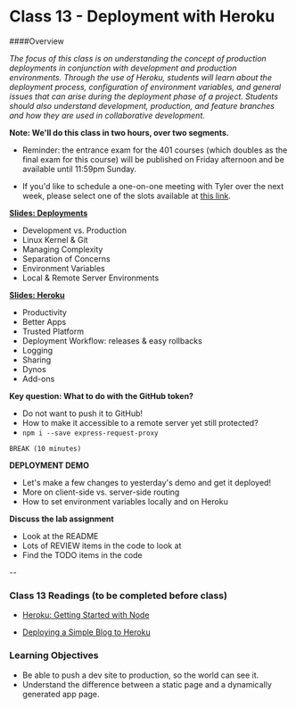 # Class 13 - Deployment with Heroku

####Overview

*The focus of this class is on understanding the concept of production deployments in conjunction with development and production environments.  Through the use of Heroku, students will learn about the deployment process, configuration of environment variables, and general issues that can arise during the deployment phase of a project. Students should also understand development, production, and feature branches and how they are used in collaborative development.*

**Note: We'll do this class in two hours, over two segments.**

- Reminder: the entrance exam for the 401 courses (which doubles as the final exam for this course) will be published on Friday afternoon and be available until 11:59pm Sunday.

- 	If you'd like to schedule a one-on-one meeting with Tyler over the next week, please select one of the slots available at [this link](https://toasty.youcanbook.me/).

**[Slides: Deployments](13-deployments.pdf)**

- Development vs. Production
- Linux Kernel & Git
- Managing Complexity
- Separation of Concerns
- Environment Variables
- Local & Remote Server Environments

**[Slides: Heroku](13-heroku.pdf)**

- Productivity
- Better Apps
- Trusted Platform
- Deployment Workflow: releases & easy rollbacks
- Logging
- Sharing
- Dynos
- Add-ons

**Key question: What to do with the GitHub token?**

- Do not want to push it to GitHub!
- How to make it accessible to a remote server yet still protected?
- `npm i --save express-request-proxy`

`BREAK (10 minutes)`

**DEPLOYMENT DEMO**

- Let's make a few changes to yesterday's demo and get it deployed!
- More on client-side vs. server-side routing
- How to set environment variables locally and on Heroku

**Discuss the lab assignment**

- Look at the README
- Lots of REVIEW items in the code to look at
- Find the TODO items in the code

--

### Class 13 Readings (to be completed before class)

* [Heroku: Getting Started with Node](https://devcenter.heroku.com/articles/getting-started-with-nodejs#introduction)

* [Deploying a Simple Blog to Heroku](https://howtonode.org/deploy-blog-to-heroku)


### Learning Objectives

* Be able to push a dev site to production, so the world can see it.
* Understand the difference between a static page and a dynamically generated app page.
